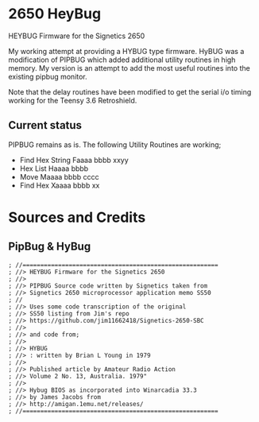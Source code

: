 # 2650	HeyBug
HEYBUG Firmware for the Signetics 2650

My working attempt at providing a HYBUG type firmware.
HyBUG was a modification of PIPBUG which added additional utility routines in high memory. My version is an attempt to add the most useful routines into the existing pipbug monitor.

Note that the delay routines have been modified to get the serial i/o timing working for the Teensy 3.6 Retroshield.
## Current status

PIPBUG remains as is.
The following Utility Routines are working;
- Find Hex String    	Faaaa bbbb xxyy
- Hex List           	Haaaa bbbb
- Move             	Maaaa bbbb cccc
- Find Hex        Xaaaa bbbb xx

# Sources and Credits
 
## PipBug & HyBug
```
; //=======================================================
; //> HEYBUG Firmware for the Signetics 2650
; //>
; //> PIPBUG Source code written by Signetics taken from
; //> Signetics 2650 microprocessor application memo SS50
; //
; //> Uses some code transcription of the original 
; //> SS50 listing from Jim's repo
; //> https://github.com/jim11662418/Signetics-2650-SBC
; //>
; //> and code from;
; //>
; //> HYBUG
; //> : written by Brian L Young in 1979
; //> 
; //> Published article by Amateur Radio Action
; //> Volume 2 No. 13, Australia. 1979"
; //>
; //> Hybug BIOS as incorporated into Winarcadia 33.3
; //> by James Jacobs from
; //> http://amigan.1emu.net/releases/
; //=======================================================
```

